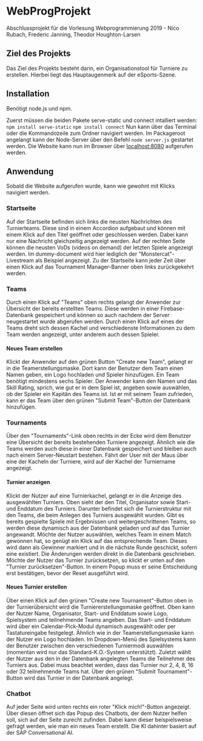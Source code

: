 # WebProgProjekt
Abschlussprojekt für die Vorlesung Webprogrammierung 2019 - Nico Rubach, Frederic Janning, Theodor Houghton-Larsen

## Ziel des Projekts
Das Ziel des Projekts besteht darin, ein Organisationstool für Turniere zu erstellen. Hierbei liegt das Hauptaugenmerk auf der eSports-Szene.

## Installation
Benötigt node.js und npm.

Zuerst müssen die beiden Pakete serve-static und connect intalliert werden:
`npm install serve-static`
`npm install connect`
Nun kann über das Terminal oder die Kommandozeile zum Ordner navigiert werden. Im Packageroot angelangt kann der Node-Server über den Befehl `node server.js` gestartet werden. Die Website kann nun im Browser über [localhost:8080](http://localhost:8080/) aufgerufen werden.

## Anwendung
Sobald die Website aufgerufen wurde, kann wie gewohnt mit Klicks navigiert werden.

### Startseite
Auf der Startseite befinden sich links die neusten Nachrichten des Turnierteams. Diese sind in einem Accordion aufgebaut und können mit einem Klick auf den Titel geöffnet oder geschlossen werden. Dabei kann nur eine Nachricht gleichzeitig angezeigt werden. Auf der rechten Seite können die neusten VoDs (videos on demand) der letzten Spiele angezeigt werden. Im dummy-document wird hier lediglich der "Monstercat"-Livestream als Beispiel angezeigt. Zu der Startseite kann jeder Zeit über einen Klick auf das Tournament Manager-Banner oben links zurückgekehrt werden.

### Teams
Durch einen Klick auf "Teams" oben rechts gelangt der Anwender zur Übersicht der bereits erstellten Teams. Diese werden in einer Firebase-Datenbank gespeichert und können so auch nachdem der Server neugestartet wurde abgerufen werden.
Durch einen Klick auf eines der Teams dreht sich dessen Kachel und verschiedenste Informationen zu dem Team werden angezeigt, unter anderem auch dessen Spieler.

#### Neues Team erstellen
Klickt der Anwender auf den grünen Button "Create new Team", gelangt er in die Teamerstellungsmaske. Dort kann der Benutzer dem Team einen Namen geben, ein Logo hochladen und Spieler hinzufügen. Ein Team benötigt mindestens sechs Spieler. Der Anwender kann den Namen und das Skill Rating, sprich, wie gut er in dem Spiel ist, angeben sowie auswählen, ob der Spieler ein Kapitän des Teams ist. Ist er mit seinem Team zufrieden, kann er das Team über den grünen "Submit Team"-Button der Datenbank hinzufügen.

### Tournaments
Über den "Tournaments"-Link oben rechts in der Ecke wird dem Benutzer eine Übersicht der bereits bestehenden Turniere angezeigt. Ähnlich wie die Teams werden auch diese in einer Datenbank gespeichert und bleiben auch nach einem Server-Neustart bestehen. Fährt der User mit der Maus über eine der Kacheln der Turniere, wird auf der Kachel der Turniername angezeigt.

#### Turnier anzeigen
Klickt der Nutzer auf eine Turnierkachel, gelangt er in die Anzeige des ausgewählten Turniers. Oben sieht der den Titel, Organisator sowie Start- und Enddatum des Turniers. Darunter befindet sich die Turnierstruktur mit den Teams, die beim Anlegen des Turniers ausgewählt wurden. Gibt es bereits gespielte Spiele mit Ergebnissen und weitergeschrittenen Teams, so werden diese dynamisch aus der Datenbank geladen und auf das Turnier angewandt. Möchte der Nutzer auswählen, welches Team in einem Match gewonnen hat, so genügt ein Klick auf das entsprechende Team. Dieses wird dann als Gewinner markiert und in die nächste Runde geschickt, sofern eine existiert. Die Änderungen werden direkt in die Datenbank geschrieben. Möchte der Nutzer das Turnier zurücksetzen, so klickt er unten auf den "Turnier zurücksetzen"-Button. In einem Popup muss er seine Entscheidung erst bestätigen, bevor der Reset ausgeführt wird.

#### Neues Turnier erstellen
Über einen Klick auf den grünen "Create new Tournament"-Button oben in der Turnierübersicht wird die Turniererstellungsmaske geöffnet. Oben kann der Nutzer Name, Organisator, Start- und Enddatum sowie Logo, Spielsystem und teilnehmende Teams angeben. Das Start- und Enddatum wird über ein Calendar-Pick-Modul dynamisch ausgewählt oder per Tastatureingabe festgelegt. Ähnlich wie in der Teamerstellungsmaske kann der Nutzer ein Logo hochladen. Im Dropdown-Menü des Spielsystems kann der Benutzer zwischen den verschiedenen Turniermodi auswählen (momentan wird nur das Standard-K.O.-System unterstützt). Zuletzt wählt der Nutzer aus den in der Datenbank angelegten Teams die Teilnehmer des Turniers aus. Dabei muss beachtet werden, dass das Turnier nur 2, 4, 8, 16 oder 32 teilnehmende Teams hat. Über den grünen "Submit Tournament"-Button wird das Turnier in der Datenbank angelegt.

### Chatbot
Auf jeder Seite wird unten rechts ein roter "Klick mich!"-Button angezeigt. Über diesen öffnet sich das Popup des Chatbots, der dem Nutzer helfen soll, sich auf der Seite zurecht zufinden. Dabei kann dieser beispielsweise gefragt werden, wie man ein neues Team erstellt. Die KI dahinter basiert auf der SAP Conversational AI.
